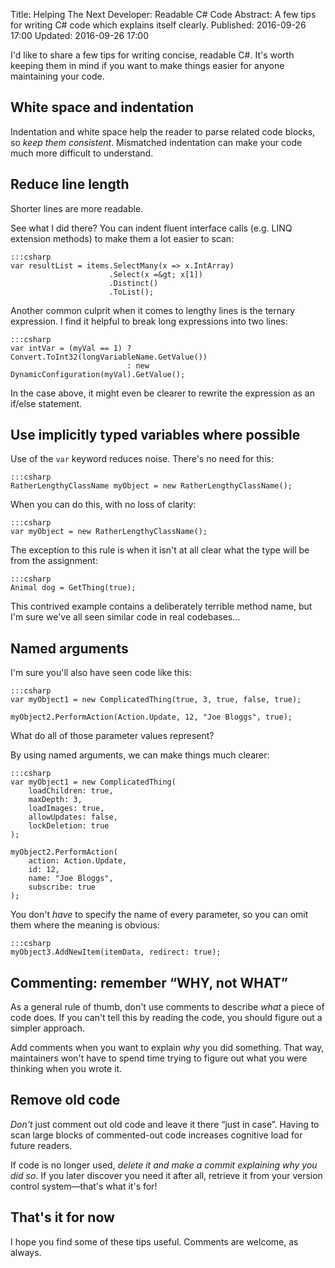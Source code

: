 Title: Helping The Next Developer: Readable C# Code
Abstract: A few tips for writing C# code which explains itself clearly.
Published: 2016-09-26 17:00
Updated: 2016-09-26 17:00

I'd like to share a few tips for writing concise, readable C#. It's worth keeping them in mind if you want to make things easier for anyone maintaining your code.

## White space and indentation

Indentation and white space help the reader to parse related code blocks, so *keep them consistent*. Mismatched indentation can make your code much more difficult to understand.

## Reduce line length

Shorter lines are more readable.

See what I did there? You can indent fluent interface calls (e.g. LINQ extension methods) to make them a lot easier to scan:

    :::csharp
    var resultList = items.SelectMany(x => x.IntArray)
                          .Select(x =&gt; x[1])
                          .Distinct()
                          .ToList();

Another common culprit when it comes to lengthy lines is the ternary expression. I find it helpful to break long expressions into two lines:

    :::csharp
    var intVar = (myVal == 1) ? Convert.ToInt32(longVariableName.GetValue())
                              : new DynamicConfiguration(myVal).GetValue();

In the case above, it might even be clearer to rewrite the expression as an if/else statement.

## Use implicitly typed variables where possible

Use of the `var` keyword reduces noise. There's no need for this:

    :::csharp
    RatherLengthyClassName myObject = new RatherLengthyClassName();

When you can do this, with no loss of clarity:

    :::csharp
    var myObject = new RatherLengthyClassName();

The exception to this rule is when it isn't at all clear what the type will be from the assignment:

    :::csharp
    Animal dog = GetThing(true);

This contrived example contains a deliberately terrible method name, but I'm sure we've all seen similar code in real codebases…

## Named arguments

I'm sure you'll also have seen code like this:

    :::csharp
    var myObject1 = new ComplicatedThing(true, 3, true, false, true);

    myObject2.PerformAction(Action.Update, 12, "Joe Bloggs", true);

What do all of those parameter values represent?

By using named arguments, we can make things much clearer:

    :::csharp
    var myObject1 = new ComplicatedThing(
        loadChildren: true,
        maxDepth: 3,
        loadImages: true,
        allowUpdates: false,
        lockDeletion: true
    );

    myObject2.PerformAction(
        action: Action.Update,
        id: 12,
        name: "Joe Bloggs",
        subscribe: true
    );

You don't *have* to specify the name of every parameter, so you can omit them where the meaning is obvious:

    :::csharp
    myObject3.AddNewItem(itemData, redirect: true);

## Commenting: remember “WHY, not WHAT”

As a general rule of thumb, don't use comments to describe *what* a piece of code does. If you can't tell this by reading the code, you should figure out a simpler approach.

Add comments when you want to explain *why* you did something. That way, maintainers won't have to spend time trying to figure out what you were thinking when you wrote it.

## Remove old code

*Don't* just comment out old code and leave it there “just in case”. Having to scan large blocks of commented-out code increases cognitive load for future readers.

If code is no longer used, *delete it and make a commit explaining why you did so*. If you later discover you need it after all, retrieve it from your version control system—that's what it's for!

## That's it for now

I hope you find some of these tips useful. Comments are welcome, as always.
